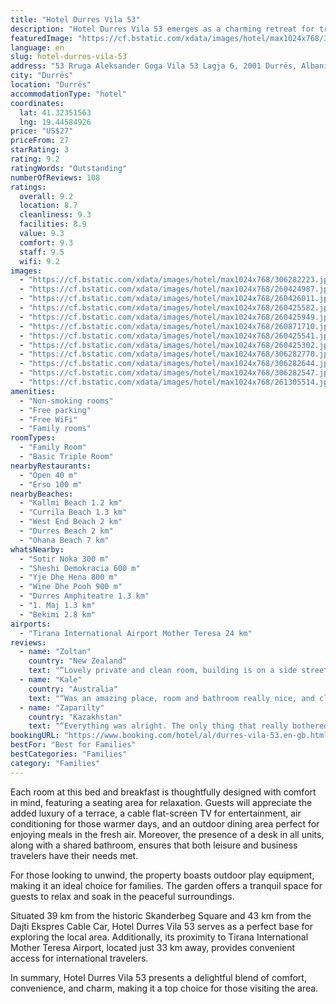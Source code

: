 ```yaml
---
title: "Hotel Durres Vila 53"
description: "Hotel Durres Vila 53 emerges as a charming retreat for travelers seeking a serene getaway, complete with garden views and a cozy patio, located just a short distance from the pristine Currila Beach."
featuredImage: "https://cf.bstatic.com/xdata/images/hotel/max1024x768/306282223.jpg?k=203830efbf7e201c290035d81286e5e6c2f38d7f9ee1fe9988ee69cb0438c148&o=&hp=1"
language: en
slug: hotel-durres-vila-53
address: "53 Rruga Aleksander Goga Vila 53 Lagja 6, 2001 Durrës, Albania"
city: "Durrës"
location: "Durrës"
accommodationType: "hotel"
coordinates:
  lat: 41.32351563
  lng: 19.44584926
price: "US$27"
priceFrom: 27
starRating: 3
rating: 9.2
ratingWords: "Outstanding"
numberOfReviews: 108
ratings:
  overall: 9.2
  location: 8.7
  cleanliness: 9.3
  facilities: 8.9
  value: 9.3
  comfort: 9.3
  staff: 9.5
  wifi: 9.2
images:
  - "https://cf.bstatic.com/xdata/images/hotel/max1024x768/306282223.jpg?k=203830efbf7e201c290035d81286e5e6c2f38d7f9ee1fe9988ee69cb0438c148&o=&hp=1"
  - "https://cf.bstatic.com/xdata/images/hotel/max1024x768/260424987.jpg?k=13389b3c3f661a56e05bd061724e5cd1b3ff9d08b04726fe2b31d34b7f283ecd&o=&hp=1"
  - "https://cf.bstatic.com/xdata/images/hotel/max1024x768/260426011.jpg?k=704c31ec33ed8f277a049030f225aab385c01f4e6ca8b72b615887ea5cf30377&o=&hp=1"
  - "https://cf.bstatic.com/xdata/images/hotel/max1024x768/260425582.jpg?k=373b33c1a93f8a88bf887f107e9b8f4847be049c617ff443e3142e38d65beb04&o=&hp=1"
  - "https://cf.bstatic.com/xdata/images/hotel/max1024x768/260425949.jpg?k=62dc29ae666b6eec4f25868c8316a2c4bed999327659b54ecb88a950c18f916e&o=&hp=1"
  - "https://cf.bstatic.com/xdata/images/hotel/max1024x768/260871710.jpg?k=516d20f1ea6e3fd9a36c63104a6531694f5d6719cfb74aa3d052d48220075ae8&o=&hp=1"
  - "https://cf.bstatic.com/xdata/images/hotel/max1024x768/260425541.jpg?k=6cea85da96d6a2b2cfb5851adda2dca5bfec361ddef50eae9d86f287ebab727e&o=&hp=1"
  - "https://cf.bstatic.com/xdata/images/hotel/max1024x768/260425302.jpg?k=9cd616991459895e7c76b13953ffa138007bbe0ed68c2bc301889bdcd01b9a02&o=&hp=1"
  - "https://cf.bstatic.com/xdata/images/hotel/max1024x768/306282770.jpg?k=387db5747f5c65a7192313f6caaecd6aa2610ad0bcbddc45fd2efcdb4cca0d9e&o=&hp=1"
  - "https://cf.bstatic.com/xdata/images/hotel/max1024x768/306282644.jpg?k=f105347767f394cfd288139239ae05fb2b281b8eb04d72e11b53f4cb5612fdac&o=&hp=1"
  - "https://cf.bstatic.com/xdata/images/hotel/max1024x768/306282547.jpg?k=586ef6e80436ae77ddabf470c26389d056e56fce689c6f07e5d76226a11aeafa&o=&hp=1"
  - "https://cf.bstatic.com/xdata/images/hotel/max1024x768/261305514.jpg?k=97bb53c87fae1a874eec781223976f3ad98061b1a2668f49e0b71e9e2a41b7ac&o=&hp=1"
amenities:
  - "Non-smoking rooms"
  - "Free parking"
  - "Free WiFi"
  - "Family rooms"
roomTypes:
  - "Family Room"
  - "Basic Triple Room"
nearbyRestaurants:
  - "Open 40 m"
  - "Erso 100 m"
nearbyBeaches:
  - "Kallmi Beach 1.2 km"
  - "Currila Beach 1.3 km"
  - "West End Beach 2 km"
  - "Durres Beach 2 km"
  - "Ohana Beach 7 km"
whatsNearby:
  - "Sotir Noka 300 m"
  - "Sheshi Demokracia 600 m"
  - "Yje Dhe Hena 800 m"
  - "Wine Dhe Pooh 900 m"
  - "Durres Amphiteatre 1.3 km"
  - "1. Maj 1.3 km"
  - "Bekimi 2.8 km"
airports:
  - "Tirana International Airport Mother Teresa 24 km"
reviews:
  - name: "Zoltan"
    country: "New Zealand"
    text: "“Lovely private and clean room, building is on a side street to a fairly central main road. Really friendly and sweet hosts who were happy to help with any requests (taxi, kettle etc). Bathroom was fitted out with amenities to use and was truly...”"
  - name: "Kale"
    country: "Australia"
    text: "“Was an amazing place, room and bathroom really nice, and clean! Had a balcony and a clothes line, and washing machine. Women who runs it obviously puts a lot of hard work in to make it such a nice place! She was very accomodating! Recommend 10/10”"
  - name: "Zaparilty"
    country: "Kazakhstan"
    text: "“Everything was alright. The only thing that really bothered me was internet. I wouldn't say it was bad because the weather went nuts during my stay but apart from that I didn't experience any difficulties or inconveniences.”"
bookingURL: "https://www.booking.com/hotel/al/durres-vila-53.en-gb.html?aid=8035640"
bestFor: "Best for Families"
bestCategories: "Families"
category: "Families"
---
```


Each room at this bed and breakfast is thoughtfully designed with comfort in mind, featuring a seating area for relaxation. Guests will appreciate the added luxury of a terrace, a cable flat-screen TV for entertainment, air conditioning for those warmer days, and an outdoor dining area perfect for enjoying meals in the fresh air. Moreover, the presence of a desk in all units, along with a shared bathroom, ensures that both leisure and business travelers have their needs met.

For those looking to unwind, the property boasts outdoor play equipment, making it an ideal choice for families. The garden offers a tranquil space for guests to relax and soak in the peaceful surroundings.

Situated 39 km from the historic Skanderbeg Square and 43 km from the Dajti Ekspres Cable Car, Hotel Durres Vila 53 serves as a perfect base for exploring the local area. Additionally, its proximity to Tirana International Mother Teresa Airport, located just 33 km away, provides convenient access for international travelers.

In summary, Hotel Durres Vila 53 presents a delightful blend of comfort, convenience, and charm, making it a top choice for those visiting the area.